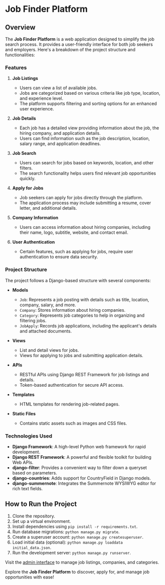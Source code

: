 # Job Finder Platform

## Overview

The **Job Finder Platform** is a web application designed to simplify the job search process. It provides a user-friendly interface for both job seekers and employers. Here's a breakdown of the project structure and functionalities:

### Features

1. **Job Listings**
   - Users can view a list of available jobs.
   - Jobs are categorized based on various criteria like job type, location, and experience level.
   - The platform supports filtering and sorting options for an enhanced user experience.

2. **Job Details**
   - Each job has a detailed view providing information about the job, the hiring company, and application details.
   - Users can find information such as the job description, location, salary range, and application deadlines.

3. **Job Search**
   - Users can search for jobs based on keywords, location, and other filters.
   - The search functionality helps users find relevant job opportunities quickly.

4. **Apply for Jobs**
   - Job seekers can apply for jobs directly through the platform.
   - The application process may include submitting a resume, cover letter, and additional details.

5. **Company Information**
   - Users can access information about hiring companies, including their name, logo, subtitle, website, and contact email.

6. **User Authentication**
   - Certain features, such as applying for jobs, require user authentication to ensure data security.

### Project Structure

The project follows a Django-based structure with several components:

- **Models**
  - `Job`: Represents a job posting with details such as title, location, company, salary, and more.
  - `Company`: Stores information about hiring companies.
  - `Category`: Represents job categories to help in organizing and filtering jobs.
  - `JobApply`: Records job applications, including the applicant's details and attached documents.

- **Views**
  - List and detail views for jobs.
  - Views for applying to jobs and submitting application details.

- **APIs**
  - RESTful APIs using Django REST Framework for job listings and details.
  - Token-based authentication for secure API access.

- **Templates**
  - HTML templates for rendering job-related pages.

- **Static Files**
  - Contains static assets such as images and CSS files.

### Technologies Used

- **Django Framework**: A high-level Python web framework for rapid development.
- **Django REST Framework**: A powerful and flexible toolkit for building Web APIs.
- **django-filter**: Provides a convenient way to filter down a queryset based on parameters.
- **django-countries**: Adds support for CountryField in Django models.
- **django-summernote**: Integrates the Summernote WYSIWYG editor for rich text fields.

## How to Run the Project

1. Clone the repository.
2. Set up a virtual environment.
3. Install dependencies using `pip install -r requirements.txt`.
4. Run database migrations: `python manage.py migrate`.
5. Create a superuser account: `python manage.py createsuperuser`.
6. Load initial data (optional): `python manage.py loaddata initial_data.json`.
7. Run the development server: `python manage.py runserver`.

Visit the [admin interface](http://localhost:8000/admin) to manage job listings, companies, and categories.

Explore the **Job Finder Platform** to discover, apply for, and manage job opportunities with ease!